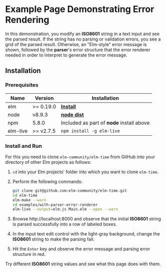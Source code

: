 # Example Page Demonstrating Error Rendering

In this demonstration, you modify an **ISO8601** string in a text input
and see the parsed result.  If the string has no parsing or validation
errors, you see a grid of the parsed result.  Otherwise, an "Elm-style"
error message is shown, followed by the **parser**'s error structure
that the error renderer needed in order to interpret to generate
the error message.

## Installation

### Prerequisites

| **Name** | **Version** | **Installation** |
|---|---|---|
| elm | \>=&nbsp;0.19.0 | **[Install](https://guide.elm-lang.org/install.html)** |
| node | v8.9.3 | **[node dist](https://nodejs.org/dist/v8.9.3/)** |
| npm | 5.8.0 | Included as part of **node** install above |
| elm-live | \>=&nbsp;v2.7.5 | `npm install -g elm-live` |

### Install and Run

For this you need to clone `elm-community/elm-time` from GitHub
into your directory of other Elm projects as follows:

1. `cd` into your Elm projects' folder into which you want to clone
   `elm-time`.

1. Perform the following commands:
    ```bash
    git clone git@github.com:elm-community/elm-time.git
    cd elm-time
    elm-make --warn
    cd examples/with-parser-error-renderer
    elm-live --output=elm.js Main.elm --open --warn
    ```
1. Browse http://localhost:8000 and observe that the initial **ISO8601**
   string is parsed successfully into a row of labeled boxes.
1. In the input text edit control with the light-gray background,
   change the **ISO8601** string to make the parsing fail.
1. Hit the `Enter` key and observe the error message and parsing
   error structure in red.

Try different **ISO8601** string values and see what this page does
with them.
